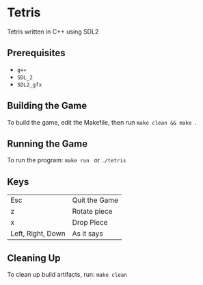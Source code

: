 # Tetris 

Tetris written in C++ using SDL2

## Prerequisites
- ```g++```
- ```SDL_2```
- ```SDL2_gfx```

## Building the Game 
To build the game, edit the Makefile, then run ```make clean && make ```.

## Running the Game
To run the program: ```make run ``` or ```./tetris```

## Keys 
|          |          | 
|----------|----------|
| Esc      | Quit the Game | 
|z | Rotate piece |
|x | Drop Piece |
| Left, Right, Down | As it says  |


## Cleaning Up 
To clean up build artifacts, run: 
```make clean ```
